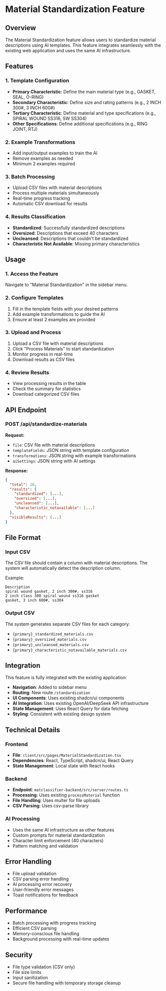 # Material Standardization Feature

## Overview

The Material Standardization feature allows users to standardize material descriptions using AI templates. This feature integrates seamlessly with the existing web application and uses the same AI infrastructure.

## Features

### 1. Template Configuration
- **Primary Characteristic**: Define the main material type (e.g., GASKET, SEAL, O-RING)
- **Secondary Characteristic**: Define size and rating patterns (e.g., 2 INCH 300#, 3 INCH 600#)
- **Tertiary Characteristic**: Define material and type specifications (e.g., SPIRAL WOUND SS316, SW SS304)
- **Other Specifications**: Define additional specifications (e.g., RING JOINT, RTJ)

### 2. Example Transformations
- Add input/output examples to train the AI
- Remove examples as needed
- Minimum 2 examples required

### 3. Batch Processing
- Upload CSV files with material descriptions
- Process multiple materials simultaneously
- Real-time progress tracking
- Automatic CSV download for results

### 4. Results Classification
- **Standardized**: Successfully standardized descriptions
- **Oversized**: Descriptions that exceed 40 characters
- **Uncleansed**: Descriptions that couldn't be standardized
- **Characteristic Not Available**: Missing primary characteristics

## Usage

### 1. Access the Feature
Navigate to "Material Standardization" in the sidebar menu.

### 2. Configure Templates
1. Fill in the template fields with your desired patterns
2. Add example transformations to guide the AI
3. Ensure at least 2 examples are provided

### 3. Upload and Process
1. Upload a CSV file with material descriptions
2. Click "Process Materials" to start standardization
3. Monitor progress in real-time
4. Download results as CSV files

### 4. Review Results
- View processing results in the table
- Check the summary for statistics
- Download categorized CSV files

## API Endpoint

### POST /api/standardize-materials

**Request:**
- `file`: CSV file with material descriptions
- `templateFields`: JSON string with template configuration
- `transformations`: JSON string with example transformations
- `aiSettings`: JSON string with AI settings

**Response:**
```json
{
  "total": 10,
  "results": {
    "standardized": [...],
    "oversized": [...],
    "uncleansed": [...],
    "characteristic_notavailable": [...]
  },
  "visibleResults": [...]
}
```

## File Format

### Input CSV
The CSV file should contain a column with material descriptions. The system will automatically detect the description column.

Example:
```csv
Description
spiral wound gasket, 2 inch 300#, ss316
2 inch class 300 spiral wound ss316 gasket
gasket, 3 inch 600#, ss304
```

### Output CSV
The system generates separate CSV files for each category:
- `{primary}_standardized_materials.csv`
- `{primary}_oversized_materials.csv`
- `{primary}_uncleansed_materials.csv`
- `{primary}_characteristic_notavailable_materials.csv`

## Integration

This feature is fully integrated with the existing application:

- **Navigation**: Added to sidebar menu
- **Routing**: New route `/standardization`
- **UI Components**: Uses existing shadcn/ui components
- **AI Integration**: Uses existing OpenAI/DeepSeek API infrastructure
- **State Management**: Uses React Query for data fetching
- **Styling**: Consistent with existing design system

## Technical Details

### Frontend
- **File**: `client/src/pages/MaterialStandardization.tsx`
- **Dependencies**: React, TypeScript, shadcn/ui, React Query
- **State Management**: Local state with React hooks

### Backend
- **Endpoint**: `matclassifier-backend/src/server/routes.ts`
- **Processing**: Uses existing `processMaterial` function
- **File Handling**: Uses multer for file uploads
- **CSV Parsing**: Uses csv-parse library

### AI Processing
- Uses the same AI infrastructure as other features
- Custom prompts for material standardization
- Character limit enforcement (40 characters)
- Pattern matching and validation

## Error Handling

- File upload validation
- CSV parsing error handling
- AI processing error recovery
- User-friendly error messages
- Toast notifications for feedback

## Performance

- Batch processing with progress tracking
- Efficient CSV parsing
- Memory-conscious file handling
- Background processing with real-time updates

## Security

- File type validation (CSV only)
- File size limits
- Input sanitization
- Secure file handling with temporary storage cleanup 